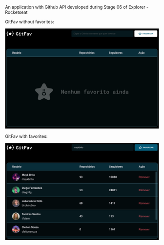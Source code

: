An application with Github API developed during Stage 06 of Explorer - Rocketseat

GitFav without favorites:
<p>
  <img src="./assets/GitFav_empty.png" width="550" title="GitFav sem favoritos.">
</p>

GitFav with favorites:
<p>
  <img src="./assets/GitFav_full.png" width="550" alt="GitFav com favoritos.">
</p>

